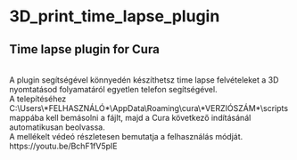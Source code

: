 # 3D_print_time_lapse_plugin
<h2>Time lapse plugin for Cura</h2>
</br>
A plugin segítségével könnyedén készíthetsz time lapse felvételeket a 3D nyomtatásod folyamatáról egyetlen telefon segítségével.
</br>
A telepítéséhez C:\Users\*FELHASZNÁLÓ*\AppData\Roaming\cura\*VERZIÓSZÁM*\scripts mappába kell bemásolni a fájlt, majd a Cura következő indításánál automatikusan beolvassa.
</br>
A mellékelt védeó részletesen bemutatja a felhasználás módját.
https://youtu.be/BchF1fV5pIE
